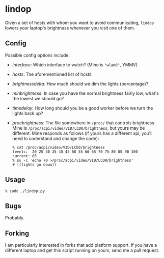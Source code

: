 lindop
======

Given a set of hosts with whom you want to avoid communicating, `lindop` lowers
your laptop's brightness whenever you visit one of them.

Config
------

Possible config options include:

 * *interface*: Which interface to watch?  (Mine is `"wlan0"`, YMMV)

 * *hosts*: The aforementioned list of hosts

 * *brightnessdelta*: How much should we dim the lights (percentage)?

 * *minbrightness*: In case you have the normal brightness fairly low, what's
   the lowest we should go?

 * *timedelay*: How long should you be a good worker before we turn the lights
   back up?

 * *procbrightness*: The file somewhere in `/proc/` that controls brightness.
   Mine is `/proc/acpi/video/VID/LCD0/brightness`, but yours may be different.
   Mine responds as follows (if yours has a different api, you'll need to
   understand and change the code):

       % cat /proc/acpi/video/VID/LCD0/brightness
       levels:  20 25 30 35 40 45 50 55 60 65 70 75 80 85 90 100
       current: 85
       % su -c 'echo 70 >/proc/acpi/video/VID/LCD0/brightness'
       # ((lights go down))

Usage
-----

    % sudo ./lindop.py

Bugs
----

Probably.

Forking
-------

I am particularly interested in forks that add platform support.  If you have a
different laptop and get this script running on yours, send me a pull request.
